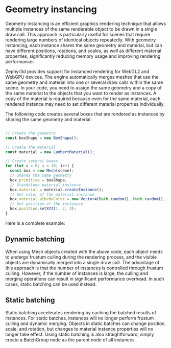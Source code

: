 # Geometry instancing

Geometry instancing is an efficient graphics rendering technique that allows multiple instances
of the same renderable object to be drawn in a single draw call. This approach is particularly
useful for scenes that require rendering large numbers of identical objects repeatedly. With geometry
instancing, each instance shares the same geometry and material, but can have different positions,
rotations, and scales, as well as different material properties, significantly reducing memory usage
and improving rendering performance.

Zephyr3d provides support for instanced rendering for WebGL2 and WebGPU devices. The engine automatically
merges meshes that use the same geometry and material into one or several draw calls within the same scene.
In your code, you need to assign the same geometry and a copy of the same material to the objects that you
want to render as instances. A copy of the material is required because even for the same material, each
rendered instance may need to set different material properties individually.

The following code creates several boxes that are rendered as instances by sharing the same geometry and material:

```javascript

// Create the geometry
const boxShape = new BoxShape();

// Create the material
const material = new LambertMaterial();

// Create several boxes
for (let i = 0; i < 10; i++) {
  const box = new Mesh(scene);
  // Shares the same geometry
  box.primitive = boxShape;
  // Standalone material instance
  box.material = material.createInstance();
  // Set color of the material instance
  box.material.albedoColor = new Vector4(Math.random(), Math.random(), Math.random(), 1);
  // Set position of the instanace
  box.position.setXYZ(1, 2, 3);
}

```

Here is a complete example:

<div class="showcase" case="tut-44"></div>

## Dynamic batching

When using Mesh objects created with the above code, each object needs to undergo frustum culling
during the rendering process, and the visible objects are dynamically merged into a single draw
call. The advantage of this approach is that the number of instances is controlled through frustum
culling. However, if the number of instances is large, the culling and merging operations can result
in significant performance overhead. In such cases, static batching can be used instead.

## Static batching

Static batching accelerates rendering by caching the batched results of instances. For static batches,
instances will no longer perform frustum culling and dynamic merging. Objects in static batches can
change position, scale, and rotation, but changes to material instance properties will no longer take
effect. Using static batching is also straightforward; simply create a BatchGroup node as the parent
node of all instances.

<div class="showcase" case="tut-45"></div>
